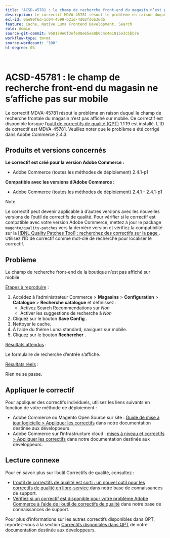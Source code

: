```yaml
---
title: "ACSD-45781 : le champ de recherche front-end du magasin n’est pas affiché sur mobile"
description: Le correctif MDVA-45781 résout le problème en raison duquel le champ de recherche frontale du magasin n’est pas affiché sur mobile. Ce correctif est disponible lorsque l’[outil de correctifs de qualité (QPT)](/help/announcements/adobe-commerce-announcements/magento-quality-patches-released-new-tool-to-self-serve-quality-patches.md) 1.1.19 est installé. L’ID de correctif est MDVA-45781. Veuillez noter que le problème a été corrigé dans Adobe Commerce 2.4.3.
exl-id: 0ae90f6d-1c04-4599-b21d-4d02fd6b36db
feature: Cache, Native Luma Frontend Development, Search
role: Admin
source-git-commit: 958179e0f3efe08e65ea8b0c4c4e1015e3c5bb76
workflow-type: tm+mt
source-wordcount: '390'
ht-degree: 0%

---
```


# ACSD-45781 : le champ de recherche front-end du magasin ne s’affiche pas sur mobile

Le correctif MDVA-45781 résout le problème en raison duquel le champ de recherche frontale du magasin n’est pas affiché sur mobile. Ce correctif est disponible lorsque l’[outil de correctifs de qualité (QPT)](/help/announcements/adobe-commerce-announcements/magento-quality-patches-released-new-tool-to-self-serve-quality-patches.md) 1.1.19 est installé. L’ID de correctif est MDVA-45781. Veuillez noter que le problème a été corrigé dans Adobe Commerce 2.4.3.

## Produits et versions concernés

**Le correctif est créé pour la version Adobe Commerce :**

* Adobe Commerce (toutes les méthodes de déploiement) 2.4.1-p1

**Compatible avec les versions d’Adobe Commerce :**

* Adobe Commerce (toutes les méthodes de déploiement) 2.4.1 - 2.4.1-p1

>[!NOTE]
>
>Le correctif peut devenir applicable à d’autres versions avec les nouvelles versions de l’outil de correctifs de qualité. Pour vérifier si le correctif est compatible avec votre version Adobe Commerce, mettez à jour le package `magento/quality-patches` vers la dernière version et vérifiez la compatibilité sur la [[!DNL Quality Patches Tool] : recherchez des correctifs sur la page ](https://devdocs.magento.com/quality-patches/tool.html#patch-grid). Utilisez l’ID de correctif comme mot-clé de recherche pour localiser le correctif.

## Problème

Le champ de recherche front-end de la boutique n’est pas affiché sur mobile

<u>Étapes à reproduire</u> :

1. Accédez à l’administrateur Commerce > **Magasins** > **Configuration** > **Catalogue** > **Recherche catalogue** et définissez :
   * Activez Search Recommendations sur *Non*
   * Activer les suggestions de recherche à *Non*
1. Cliquez sur le bouton **Save Config** .
1. Nettoyer le cache.
1. À l’aide du thème Luma standard, naviguez sur mobile.
1. Cliquez sur le bouton **Rechercher** .

<u>Résultats attendus</u> :

Le formulaire de recherche d’entrée s’affiche.

<u>Résultats réels</u> :

Rien ne se passe.

## Appliquer le correctif

Pour appliquer des correctifs individuels, utilisez les liens suivants en fonction de votre méthode de déploiement :

* Adobe Commerce ou Magento Open Source sur site : [Guide de mise à jour logicielle > Appliquer les correctifs](https://devdocs.magento.com/guides/v2.4/comp-mgr/patching/mqp.html) dans notre documentation destinée aux développeurs.
* Adobe Commerce sur l’infrastructure cloud : [mises à niveau et correctifs > Appliquer les correctifs](https://devdocs.magento.com/cloud/project/project-patch.html) dans notre documentation destinée aux développeurs.

## Lecture connexe

Pour en savoir plus sur l’outil Correctifs de qualité, consultez :

* [ L’outil de correctifs de qualité est sorti : un nouvel outil pour les correctifs de qualité en libre-service ](/help/announcements/adobe-commerce-announcements/magento-quality-patches-released-new-tool-to-self-serve-quality-patches.md) dans notre base de connaissances de support.
* [Vérifiez si un correctif est disponible pour votre problème Adobe Commerce à l’aide de l’outil de correctifs de qualité](/help/support-tools/patches-available-in-qpt-tool/check-patch-for-magento-issue-with-magento-quality-patches.md) dans notre base de connaissances de support.

Pour plus d’informations sur les autres correctifs disponibles dans QPT, reportez-vous à la section [Correctifs disponibles dans QPT](https://devdocs.magento.com/quality-patches/tool.html#patch-grid) de notre documentation destinée aux développeurs.
